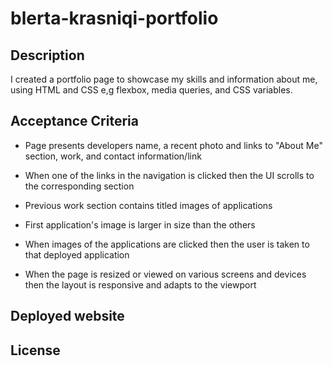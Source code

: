 # blerta-krasniqi-portfolio

## Description

I created a portfolio page to showcase my skills and information about me, using HTML and CSS e,g flexbox, media queries, and CSS variables. 

## Acceptance Criteria

* Page presents developers name, a recent photo and links to "About Me" section, work, and contact information/link 

* When one of the links in the navigation is clicked then the UI scrolls to the corresponding section

* Previous work section contains titled images of  applications

* First application's image is larger in size than the others

* When images of the applications are clicked then the user is taken to that deployed application

* When the page is resized or viewed on various screens and devices then the layout is responsive and adapts to the viewport

## Deployed website


## License

